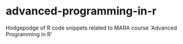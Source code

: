 # advanced-programming-in-r
Hodgepodge of R code snippets related to MARA course 'Advanced Programming in R'
